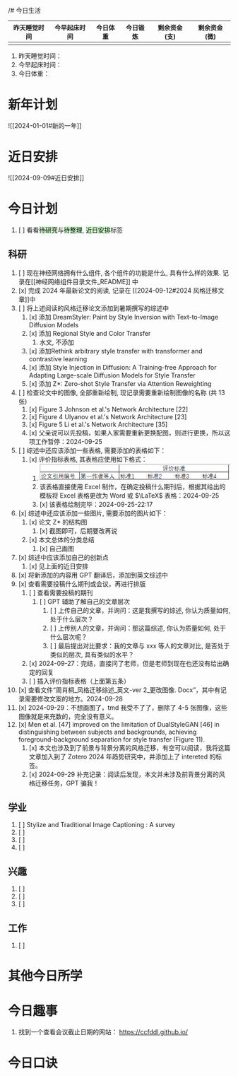 /# 今日生活

| 昨天睡觉时间 | 今早起床时间 | 今日体重 | 今日锻炼 | 剩余资金(支) | 剩余资金(微) |
| ------ | ------ | ---- | ---- | ------- | ------- |
|        |        |      |      |         |         |

1. 昨天睡觉时间：
2. 今早起床时间：
3. 今日体重：

# 新年计划

![[2024-01-01#新的一年]]

# 近日安排

![[2024-09-09#近日安排]]

# 今日计划

1. [ ] 看看<mark style="background: #BBFABBA6;">待研究</mark>与<mark style="background: #BBFABBA6;">待整理</mark>,  <mark style="background: #BBFABBA6;">近日安排</mark>标签

## 科研

1. [ ] 现在神经网络拥有什么组件, 各个组件的功能是什么, 具有什么样的效果. 记录在[[神经网络组件目录文件_README]] 中
2. [x] 完成 2024 年最新论文的阅读, 记录在 [[2024-09-12#2024 风格迁移文章]]中
3. [ ] 将上述阅读的风格迁移论文添加到暑期撰写的综述中
	1. [x] 添加 DreamStyler: Paint by Style Inversion with Text-to-Image Diffusion Models
	2. [x] 添加 Regional Style and Color Transfer
		1. 水文, 不添加
	3. [x] 添加Rethink arbitrary style transfer with transformer and contrastive learning
	4. [x] 添加 Style Injection in Diffusion: A Training-free Approach for Adapting Large-scale Diffusion Models for Style Transfer
	5. [x] 添加 Z*: Zero-shot Style Transfer via Attention Reweighting
4. [ ] 检查论文中的图像, 全部重新绘制, 现记录需要重新绘制图像的名称 (共 13 张)
	1. [x] Figure 3 Johnson et al.'s Network Architecture [22]
	2. [x] Figure 4 Ulyanov et al.'s Network Architecture [23]
	3. [x] Figure 5 Li et al.'s Network Architecture [35]
	4. [x] 父亲说可以先投稿，如果人家需要重新更换配图，则进行更换，所以这项工作暂停：2024-09-25
5. [ ] 综述中还应该添加一些表格, 需要添加的表格如下：
	1. [x] 评价指标表格, 其表格应使用如下格式：
		1. ![](https://raw.githubusercontent.com/Nekasu/Blog_pics/main/20240923201933.png)
		2. 该表格直接使用 Excel 制作，在确定投稿什么期刊后，根据其给出的模板将 Excel 表格更改为 Word 或 $\LaTeX$ 表格：2024-09-25
		3. [x] 该表格绘制完毕：2024-09-25-22:17
6. [x] 综述中还应该添加一些图片, 需要添加的图片如下：
	1. [x] 论文 Z\* 的结构图
		1. [x] 截图即可，后期要改再说
	2. [x] 本文总体的分类总结
		1. [x] 自己画图
7. [x] 综述中应该添加自己的创新点
	1. [x] 见上面的近日安排
8. [x] 将新添加的内容用 GPT 翻译后，添加到英文综述中
9. [x] 查看需要投稿什么期刊或会议，再进行排版
	1. [ ] 查看需要投稿的期刊
		1. [ ] GPT 辅助了解自己的文章层次
			1. [ ] 上传自己的文章，并询问：这是我撰写的综述, 你认为质量如何, 处于什么层次？
			2. [ ] 上传别人的文章，并询问：那这篇综述, 你认为质量如何, 处于什么层次呢？
			3. [ ] 最后提出对比要求：我的文章与 xxx 等人的文章对比, 是否处于类似的层次, 具有类似的水平？
	2. [x] 2024-09-27：完结，直接问了老师，但是老师到现在也还没有给出确定的回复
	3. [ ] 插入评价指标表格（上面第五条）
10. [x] 查看文件“周肖桐_风格迁移综述_英文-ver 2_更改图像. Docx”，其中有记录需要修改文案的地方。2024-09-28
11. [x] 2024-09-29：不想画图了，tmd 我受不了了，删除了 4-5 张图像，这些图像就是来充数的，完全没有意义。
12. [x] Men et al. [47] improved on the limitation of DualStyleGAN [46] in distinguishing between subjects and backgrounds, achieving foreground-background separation for style transfer (Figure 11).
	1. [x] 本文也涉及到了前景与背景分离的风格迁移，有空可以阅读，我将这篇文章加入到了 Zotero 2024 年趋势研究中，并添加上了 intereted 的标签。
	2. [x] 2024-09-29 补充记录：阅读后发现，本文并未涉及前背景分离的风格迁移任务，GPT 骗我！

## 学业

1. [ ] Stylize and Traditional Image Captioning : A survey
2. [ ] 
3. [ ] 
4. [ ] 

## 兴趣

1. [ ] 
2. [ ] 
3. [ ] 

## 工作

1. [ ] 

# 其他今日所学



# 今日趣事

1. 找到一个查看会议截止日期的网站： https://ccfddl.github.io/

# 今日口诀


